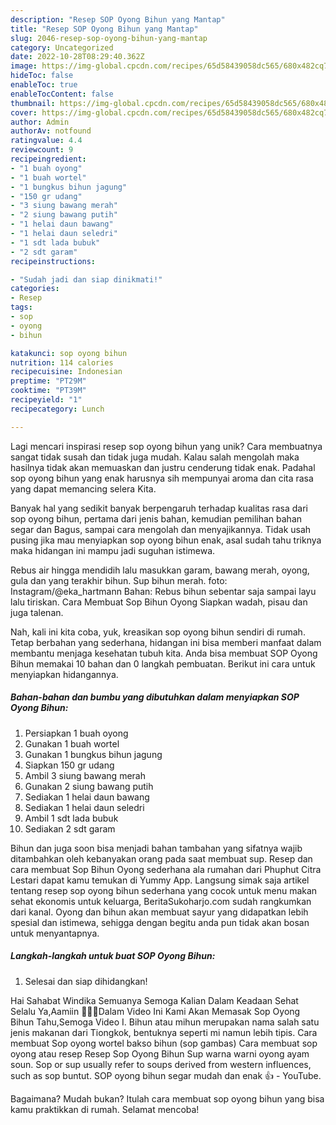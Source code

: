 ```yaml
---
description: "Resep SOP Oyong Bihun yang Mantap"
title: "Resep SOP Oyong Bihun yang Mantap"
slug: 2046-resep-sop-oyong-bihun-yang-mantap
category: Uncategorized
date: 2022-10-28T08:29:40.362Z
image: https://img-global.cpcdn.com/recipes/65d58439058dc565/680x482cq70/sop-oyong-bihun-foto-resep-utama.jpg
hideToc: false
enableToc: true
enableTocContent: false
thumbnail: https://img-global.cpcdn.com/recipes/65d58439058dc565/680x482cq70/sop-oyong-bihun-foto-resep-utama.jpg
cover: https://img-global.cpcdn.com/recipes/65d58439058dc565/680x482cq70/sop-oyong-bihun-foto-resep-utama.jpg
author: Admin
authorAv: notfound
ratingvalue: 4.4
reviewcount: 9
recipeingredient:
- "1 buah oyong"
- "1 buah wortel"
- "1 bungkus bihun jagung"
- "150 gr udang"
- "3 siung bawang merah"
- "2 siung bawang putih"
- "1 helai daun bawang"
- "1 helai daun seledri"
- "1 sdt lada bubuk"
- "2 sdt garam"
recipeinstructions:

- "Sudah jadi dan siap dinikmati!"
categories:
- Resep
tags:
- sop
- oyong
- bihun

katakunci: sop oyong bihun 
nutrition: 114 calories
recipecuisine: Indonesian
preptime: "PT29M"
cooktime: "PT39M"
recipeyield: "1"
recipecategory: Lunch

---
```





Lagi mencari inspirasi resep sop oyong bihun yang unik? Cara membuatnya sangat tidak susah dan tidak juga mudah. Kalau salah mengolah maka hasilnya tidak akan memuaskan dan justru cenderung tidak enak. Padahal sop oyong bihun yang enak harusnya sih mempunyai aroma dan cita rasa yang dapat memancing selera Kita.





Banyak hal yang sedikit banyak berpengaruh terhadap kualitas rasa dari sop oyong bihun, pertama dari jenis bahan, kemudian pemilihan bahan segar dan Bagus, sampai cara mengolah dan menyajikannya. Tidak usah pusing jika mau menyiapkan sop oyong bihun enak,      asal sudah tahu triknya maka hidangan ini mampu jadi suguhan istimewa.














Rebus air hingga mendidih lalu masukkan garam, bawang merah, oyong, gula dan yang terakhir bihun. Sup bihun merah. foto: Instagram/@eka_hartmann Bahan: Rebus bihun sebentar saja sampai layu lalu tiriskan. Cara Membuat Sop Bihun Oyong Siapkan wadah, pisau dan juga talenan.






Nah, kali ini kita coba, yuk, kreasikan sop oyong bihun sendiri di rumah. Tetap berbahan yang sederhana, hidangan ini bisa memberi manfaat dalam membantu menjaga kesehatan tubuh kita. Anda bisa membuat SOP Oyong Bihun memakai 10 bahan dan 0 langkah pembuatan. Berikut ini cara untuk menyiapkan hidangannya.

<!--inarticleads1-->

##### Bahan-bahan dan bumbu yang dibutuhkan dalam menyiapkan SOP Oyong Bihun:

1. Persiapkan 1 buah oyong
1. Gunakan 1 buah wortel
1. Gunakan 1 bungkus bihun jagung
1. Siapkan 150 gr udang
1. Ambil 3 siung bawang merah
1. Gunakan 2 siung bawang putih
1. Sediakan 1 helai daun bawang
1. Sediakan 1 helai daun seledri
1. Ambil 1 sdt lada bubuk
1. Sediakan 2 sdt garam


Bihun dan juga soon bisa menjadi bahan tambahan yang sifatnya wajib ditambahkan oleh kebanyakan orang pada saat membuat sup. Resep dan cara membuat Sop Bihun Oyong sederhana ala rumahan dari Phuphut Citra Lestari dapat kamu temukan di Yummy App. Langsung simak saja artikel tentang resep sop oyong bihun sederhana yang cocok untuk menu makan sehat ekonomis untuk keluarga, BeritaSukoharjo.com sudah rangkumkan dari kanal. Oyong dan bihun akan membuat sayur yang didapatkan lebih spesial dan istimewa, sehigga dengan begitu anda pun tidak akan bosan untuk menyantapnya. 

<!--inarticleads2-->

##### Langkah-langkah untuk buat SOP Oyong Bihun:


1. Selesai dan siap dihidangkan!

Hai Sahabat Windika Semuanya ️Semoga Kalian Dalam Keadaan Sehat Selalu Ya,Aamiin 🙏🙏🙏Dalam Video Ini Kami Akan Memasak Sop Oyong Bihun Tahu,Semoga Video I. Bihun atau mihun merupakan nama salah satu jenis makanan dari Tiongkok, bentuknya seperti mi namun lebih tipis. Cara membuat Sop oyong wortel bakso bihun (sop gambas) Cara membuat sop oyong atau resep Resep Sop Oyong Bihun Sup warna warni oyong ayam soun. Sop or sup usually refer to soups derived from western influences, such as sop buntut. SOP oyong bihun segar mudah dan enak 👍 - YouTube. 

Bagaimana? Mudah bukan? Itulah cara membuat sop oyong bihun yang bisa kamu praktikkan di rumah. Selamat mencoba!
